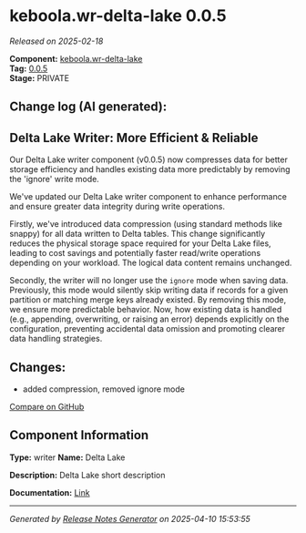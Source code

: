 #  keboola.wr-delta-lake 0.0.5

_Released on 2025-02-18_

**Component:** [keboola.wr-delta-lake](https://github.com/keboola/component-delta-lake)  
**Tag:** [0.0.5](https://github.com/keboola/component-delta-lake/releases/tag/0.0.5)  
**Stage:** PRIVATE


## Change log (AI generated):
## Delta Lake Writer: More Efficient & Reliable
Our Delta Lake writer component (v0.0.5) now compresses data for better storage efficiency and handles existing data more predictably by removing the 'ignore' write mode.

We've updated our Delta Lake writer component to enhance performance and ensure greater data integrity during write operations.

Firstly, we've introduced data compression (using standard methods like snappy) for all data written to Delta tables. This change significantly reduces the physical storage space required for your Delta Lake files, leading to cost savings and potentially faster read/write operations depending on your workload. The logical data content remains unchanged.

Secondly, the writer will no longer use the `ignore` mode when saving data. Previously, this mode would silently skip writing data if records for a given partition or matching merge keys already existed. By removing this mode, we ensure more predictable behavior. Now, how existing data is handled (e.g., appending, overwriting, or raising an error) depends explicitly on the configuration, preventing accidental data omission and promoting clearer data handling strategies.



## Changes:



- added compression, removed ignore mode 



[Compare on GitHub](https://github.com/keboola/component-delta-lake/compare/0.0.4...0.0.5)



## Component Information
**Type:** writer
**Name:** Delta Lake

**Description:** Delta Lake short description


**Documentation:** [Link](https://github.com/keboola/component-delta-lake.git/blob/master/README.md)



---
_Generated by [Release Notes Generator](https://github.com/keboola/release-notes-generator)
on 2025-04-10 15:53:55_